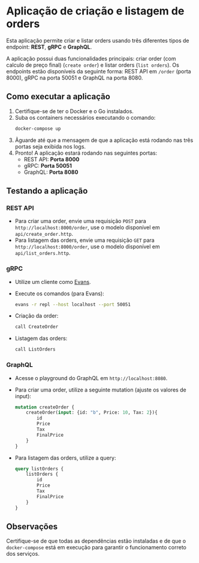 # Aplicação de criação e listagem de orders

Esta aplicação permite criar e listar orders usando três diferentes tipos de endpoint: **REST**, **gRPC** e **GraphQL**.

A aplicação possui duas funcionalidades principais: criar order (com calculo de preço final) (`create order`) e listar orders (`list orders`). Os endpoints estão disponíveis da seguinte forma: REST API em `/order` (porta 8000), gRPC na porta 50051 e GraphQL na porta 8080.

## Como executar a aplicação

1. Certifique-se de ter o Docker e o Go instalados.
2. Suba os containers necessários executando o comando:
    ```bash
    docker-compose up
    ```
3. Ãguarde até que a mensagem de que a aplicação está rodando nas três portas seja exibida nos logs.
4. Pronto! A aplicação estará rodando nas seguintes portas:
   - REST API: **Porta 8000**
   - gRPC: **Porta 50051**
   - GraphQL: **Porta 8080**

## Testando a aplicação

### REST API
- Para criar uma order, envie uma requisição `POST` para `http://localhost:8000/order`, use o modelo disponível em `api/create_order.http`.
- Para listagem das orders, envie uma requisição `GET` para `http://localhost:8000/order`, use o modelo disponível em `api/list_orders.http`.

### gRPC
- Utilize um cliente como [Evans](https://github.com/ktr0731/evans).
- Execute os comandos (para Evans):
    ```bash
    evans -r repl --host localhost --port 50051
    ```

- Criação da order:
    ```bash
    call CreateOrder
    ```

- Listagem das orders:
    ```bash
    call ListOrders
    ```

### GraphQL
- Acesse o playground do GraphQL em `http://localhost:8080`.
- Para criar uma order, utilize a seguinte mutation (ajuste os valores de input):
    ```graphql
    mutation createOrder {
        createOrder(input: {id: "b", Price: 10, Tax: 2}){
            id
            Price
            Tax
            FinalPrice
        }
    }
    ```

- Para listagem das orders, utilize a query:
    ```graphql
    query listOrders {
        listOrders {
            id
            Price
            Tax
            FinalPrice
        }
    }
    ```

## Observações

Certifique-se de que todas as dependências estão instaladas e de que o `docker-compose` está em execução para garantir o funcionamento correto dos serviços.
